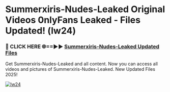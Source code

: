# Summerxiris-Nudes-Leaked Original Videos 0nlyFans Leaked - Files Updated! (lw24)

<h3>🔴 CLICK HERE 🌐==►► <a href="https://tinyurl.com/yrmya6cz" rel="nofollow">Summerxiris-Nudes-Leaked Updated Files</a></h3>

Get Summerxiris-Nudes-Leaked and all content. Now you can access all videos and pictures of Summerxiris-Nudes-Leaked. New Updated Files 2025!

[![lw24](https://i.imgur.com/FMdXYCs.gif)](https://tinyurl.com/yrmya6cz)
